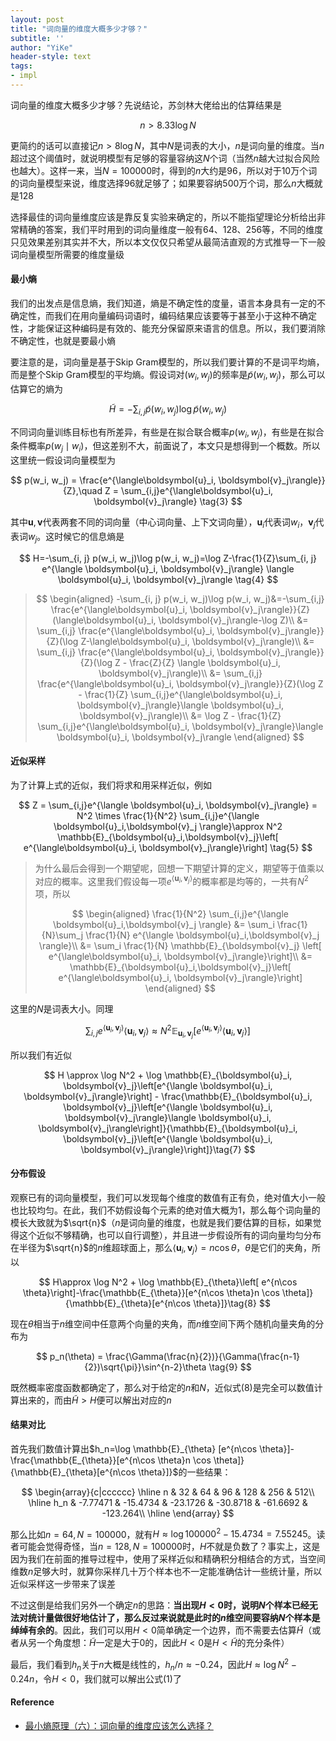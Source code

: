 ```yaml
---
layout: post
title: "词向量的维度大概多少才够？"
subtitle: ''
author: "YiKe"
header-style: text
tags:
- impl
---
```



词向量的维度大概多少才够？先说结论，苏剑林大佬给出的估算结果是

$$ n > 8.33 \log N \tag{1} $$

更简约的话可以直接记$n > 8\log N$，其中$N$是词表的大小，$n$是词向量的维度。当$n$超过这个阈值时，就说明模型有足够的容量容纳这$N$个词（当然$n$越大过拟合风险也越大）。这样一来，当$N=100000$时，得到的$n$大约是96，所以对于10万个词的词向量模型来说，维度选择96就足够了；如果要容纳500万个词，那么$n$大概就是128

选择最佳的词向量维度应该是靠反复实验来确定的，所以不能指望理论分析给出非常精确的答案，我们平时用到的词向量维度一般有64、128、256等，不同的维度只见效果差别其实并不大，所以本文仅仅只希望从最简洁直观的方式推导一下一般词向量模型所需要的维度量级

#### 最小熵

我们的出发点是信息熵，我们知道，熵是不确定性的度量，语言本身具有一定的不确定性，而我们在用向量编码词语时，编码结果应该要等于甚至小于这种不确定性，才能保证这种编码是有效的、能充分保留原来语言的信息。所以，我们要消除不确定性，也就是要最小熵

要注意的是，词向量是基于Skip Gram模型的，所以我们要计算的不是词平均熵，而是整个Skip Gram模型的平均熵。假设词对$(w_i, w_j)$的频率是$\tilde{p}(w_i,w_j)$，那么可以估算它的熵为

$$ \tilde{H}=-\sum_{i,j}\tilde{p}(w_i,w_j)\log \tilde{p}(w_i,w_j) \tag{2} $$

不同词向量训练目标也有所差异，有些是在拟合联合概率$p(w_i,w_j)$，有些是在拟合条件概率$p(w_j\mid w_i)$，但这差别不大，前面说了，本文只是想得到一个概数。所以这里统一假设词向量模型为

$$ p(w_i, w_j) = \frac{e^{\langle\boldsymbol{u}_i, \boldsymbol{v}_j\rangle}}{Z},\quad Z = \sum_{i,j}e^{\langle\boldsymbol{u}_i, \boldsymbol{v}_j\rangle} \tag{3} $$

其中$\boldsymbol{u},\boldsymbol{v}$代表两套不同的词向量（中心词向量、上下文词向量），$\boldsymbol{u}_i$代表词$w_i$，$\boldsymbol{v}_j$代表词$w_j$。这时候它的信息熵是

$$ H=-\sum_{i, j} p(w_i, w_j)\log p(w_i, w_j)=\log Z-\frac{1}{Z}\sum_{i, j} e^{\langle \boldsymbol{u}_i, \boldsymbol{v}_j\rangle} \langle \boldsymbol{u}_i, \boldsymbol{v}_j\rangle \tag{4} $$

> $$ \begin{aligned} -\sum_{i, j} p(w_i, w_j)\log p(w_i, w_j)&=-\sum_{i,j} \frac{e^{\langle\boldsymbol{u}_i, \boldsymbol{v}_j\rangle}}{Z}(\langle\boldsymbol{u}_i, \boldsymbol{v}_j\rangle-\log Z)\\ &= \sum_{i,j} \frac{e^{\langle\boldsymbol{u}_i, \boldsymbol{v}_j\rangle}}{Z}(\log Z-\langle\boldsymbol{u}_i, \boldsymbol{v}_j\rangle)\\ &= \sum_{i,j} \frac{e^{\langle\boldsymbol{u}_i, \boldsymbol{v}_j\rangle}}{Z}(\log Z - \frac{Z}{Z} \langle \boldsymbol{u}_i, \boldsymbol{v}_j\rangle)\\ &= \sum_{i,j} \frac{e^{\langle\boldsymbol{u}_i, \boldsymbol{v}_j\rangle}}{Z}(\log Z - \frac{1}{Z} \sum_{i,j}e^{\langle\boldsymbol{u}_i, \boldsymbol{v}_j\rangle}\langle \boldsymbol{u}_i, \boldsymbol{v}_j\rangle)\\ &= \log Z - \frac{1}{Z} \sum_{i,j}e^{\langle\boldsymbol{u}_i, \boldsymbol{v}_j\rangle}\langle \boldsymbol{u}_i, \boldsymbol{v}_j\rangle \end{aligned} $$


#### 近似采样

为了计算上式的近似，我们将求和用采样近似，例如

$$ Z = \sum_{i,j}e^{\langle \boldsymbol{u}_i, \boldsymbol{v}_j\rangle} = N^2 \times \frac{1}{N^2} \sum_{i,j}e^{\langle \boldsymbol{u}_i,\boldsymbol{v}_j \rangle}\approx N^2 \mathbb{E}_{\boldsymbol{u}_i,\boldsymbol{v}_j}\left[ e^{\langle\boldsymbol{u}_i, \boldsymbol{v}_j\rangle}\right] \tag{5} $$

> 为什么最后会得到一个期望呢，回想一下期望计算的定义，期望等于值乘以对应的概率。这里我们假设每一项$e^{\langle \boldsymbol{u}_i, \boldsymbol{v}_j \rangle}$的概率都是均等的，一共有$N^2$项，所以
>
> $$ \begin{aligned} \frac{1}{N^2} \sum_{i,j}e^{\langle \boldsymbol{u}_i,\boldsymbol{v}_j \rangle} &= \sum_i \frac{1}{N}\sum_j \frac{1}{N} e^{\langle \boldsymbol{u}_i,\boldsymbol{v}_j \rangle}\\ &= \sum_i \frac{1}{N} \mathbb{E}_{\boldsymbol{v}_j} \left[ e^{\langle\boldsymbol{u}_i, \boldsymbol{v}_j\rangle}\right]\\ &= \mathbb{E}_{\boldsymbol{u}_i,\boldsymbol{v}_j}\left[ e^{\langle\boldsymbol{u}_i, \boldsymbol{v}_j\rangle}\right] \end{aligned} $$

这里的$N$是词表大小。同理

$$ \sum_{i,j} e^{\langle \boldsymbol{u}_i,\boldsymbol{v}_j\rangle} \langle \boldsymbol{u}_i,\boldsymbol{v}_j\rangle \approx N^2 \mathbb{E}_{\boldsymbol{u}_i,\boldsymbol{v}_j} \left[e^{\langle \boldsymbol{u}_i, \boldsymbol{v}_j \rangle} \langle \boldsymbol{u}_i, \boldsymbol{v}_j \rangle\right] \tag{6} $$

所以我们有近似

$$ H \approx \log N^2 + \log \mathbb{E}_{\boldsymbol{u}_i, \boldsymbol{v}_j}\left[e^{\langle \boldsymbol{u}_i, \boldsymbol{v}_j\rangle}\right] - \frac{\mathbb{E}_{\boldsymbol{u}_i, \boldsymbol{v}_j}\left[e^{\langle \boldsymbol{u}_i, \boldsymbol{v}_j\rangle}\langle \boldsymbol{u}_i, \boldsymbol{v}_j\rangle\right]}{\mathbb{E}_{\boldsymbol{u}_i, \boldsymbol{v}_j}\left[e^{\langle \boldsymbol{u}_i, \boldsymbol{v}_j\rangle}\right]}\tag{7} $$

#### 分布假设

观察已有的词向量模型，我们可以发现每个维度的数值有正有负，绝对值大小一般也比较均匀。在此，我们不妨假设每个元素的绝对值大概为1，那么每个词向量的模长大致就为$\sqrt{n}$（$n$是词向量的维度，也就是我们要估算的目标，如果觉得这个近似不够精确，也可以自行调整），并且进一步假设所有的词向量均匀分布在半径为$\sqrt{n}$的$n$维超球面上，那么$\langle \boldsymbol{u}_i, \boldsymbol{v}_j\rangle=n\cos \theta$，$\theta$是它们的夹角，所以

$$ H\approx \log N^2 + \log \mathbb{E}_{\theta}\left[ e^{n\cos \theta}\right]-\frac{\mathbb{E_{\theta}}[e^{n\cos \theta}n \cos \theta]}{\mathbb{E}_{\theta}[e^{n\cos \theta}]}\tag{8} $$

现在$\theta$相当于$n$维空间中任意两个向量的夹角，而$n$维空间下两个随机向量夹角的分布为

$$ p_n(\theta) = \frac{\Gamma(\frac{n}{2})}{\Gamma(\frac{n-1}{2})\sqrt{\pi}}\sin^{n-2}\theta \tag{9} $$

既然概率密度函数都确定了，那么对于给定的$n$和$N$，近似式(8)是完全可以数值计算出来的，而由$\tilde{H}>H$便可以解出对应的$n$

#### 结果对比

首先我们数值计算出$h_n=\log \mathbb{E}_{\theta} [e^{n\cos \theta}]-\frac{\mathbb{E_{\theta}}[e^{n\cos \theta}n \cos \theta]}{\mathbb{E}_{\theta}[e^{n\cos \theta}]}$的一些结果：

$$ \begin{array}{c|cccccc} \hline n & 32 & 64 & 96 & 128 & 256 & 512\\ \hline h_n & -7.77471 & -15.4734 & -23.1726 & -30.8718 & -61.6692 & -123.264\\ \hline \end{array} $$

那么比如$n=64,N=100000$，就有$H\approx \log 100000^2-15.4734=7.55245$。读者可能会觉得奇怪，当$n=128,N=100000$时，$H$不就是负数了？事实上，这是因为我们在前面的推导过程中，使用了采样近似和精确积分相结合的方式，当空间维数$n$足够大时，就算你采样几十万个样本也不一定能准确估计一些统计量，所以近似采样这一步带来了误差

不过这倒是给我们另外一个确定$n$的思路：**当出现$H<0$时，说明$N$个样本已经无法对统计量做很好地估计了，那么反过来说就是此时的$n$维空间要容纳$N$个样本是绰绰有余的**。因此，我们可以用$H<0$简单确定一个边界，而不需要去估算$\tilde{H}$（或者从另一个角度想：$\tilde{H}$一定是大于0的，因此$H<0$是$H<\tilde{H}$的充分条件）

最后，我们看到$h_n$关于$n$大概是线性的，$h_n/n\approx -0.24$，因此$H\approx \log N^2 -0.24n$，令$H<0$，我们就可以解出公式(1)了

#### Reference

+   [最小熵原理（六）：词向量的维度应该怎么选择？](https://kexue.fm/archives/7695)